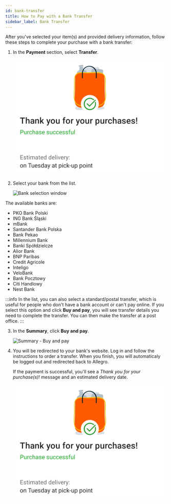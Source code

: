 ```yaml
---
id: bank-transfer
title: How to Pay with a Bank Transfer
sidebar_label: Bank Transfer
---
```


After you've selected your item(s) and provided delivery information, follow these steps to complete your purchase with a bank transfer:

1. In the **Payment** section, select **Transfer**.

    ![Transfer payment option](image-5.png)

2. Select your bank from the list. 

    ![Bank selection window](image-2.png)

The available banks are:
- PKO Bank Polski
- ING Bank Śląski
- mBank
- Santander Bank Polska
- Bank Pekao
- Millennium Bank
- Banki Spółdzielcze
- Alior Bank
- BNP Paribas
- Credit Agricole
- Inteligo
- VeloBank
- Bank Pocztowy
- Citi Handlowy
- Nest Bank

:::info
In the list, you can also select a standard/postal transfer, which is useful for people who don't have a bank account or can't pay online. If you select this option and click **Buy and pay**, you will see transfer details you need to complete the transfer. You can then make the transfer at a post office.
:::

3. In the **Summary**, click **Buy and pay**. 

    ![Summary - Buy and pay](image-1.png)

4. You will be redirected to your bank's website. Log in and follow the instructions to order a transfer. When you finish, you will automaticaly be logged out and redirected back to Allegro.

    If the payment is successful, you'll see a *Thank you for your purchase(s)!* message and an estimated delivery date.

    ![Thank you for your purchase message](image-6.png)
